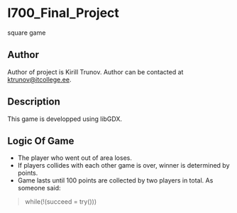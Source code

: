 # I700_Final_Project
square game
## Author
Author of project is Kirill Trunov. Author can be contacted at ktrunov@itcollege.ee.
## Description
This game is developped using libGDX.
## Logic Of Game
* The player who went out of area loses.
* If players collides with each other game is over, winner is determined by points.
* Game lasts until 100 points are collected by two players in total.
As someone said:
> while(!(succeed = try()))